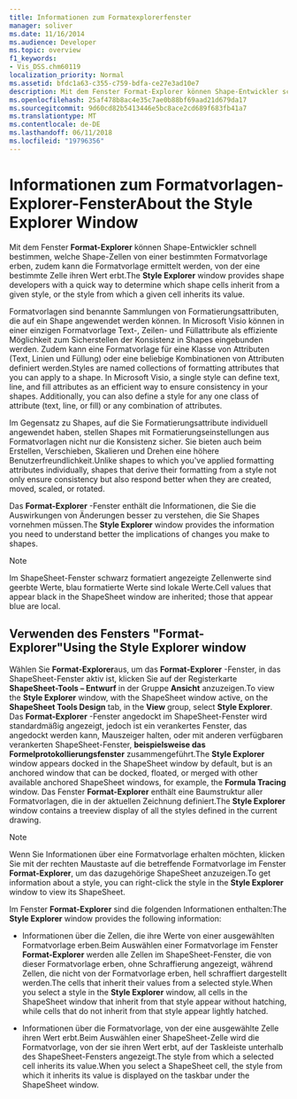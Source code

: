 ```yaml
---
title: Informationen zum Formatexplorerfenster
manager: soliver
ms.date: 11/16/2014
ms.audience: Developer
ms.topic: overview
f1_keywords:
- Vis_DSS.chm60119
localization_priority: Normal
ms.assetid: bfdc1a63-c355-c759-bdfa-ce27e3ad10e7
description: Mit dem Fenster Format-Explorer können Shape-Entwickler schnell bestimmen, welche Shape-Zellen von einer bestimmten Formatvorlage erben, zudem kann die Formatvorlage ermittelt werden, von der eine bestimmte Zelle ihren Wert erbt.
ms.openlocfilehash: 25af478b8ac4e35c7ae0b88bf69aad21d679da17
ms.sourcegitcommit: 9d60cd82b5413446e5bc8ace2cd689f683fb41a7
ms.translationtype: MT
ms.contentlocale: de-DE
ms.lasthandoff: 06/11/2018
ms.locfileid: "19796356"
---
```

# <a name="about-the-style-explorer-window"></a><span data-ttu-id="6c0b3-103">Informationen zum Formatvorlagen-Explorer-Fenster</span><span class="sxs-lookup"><span data-stu-id="6c0b3-103">About the Style Explorer Window</span></span>

<span data-ttu-id="6c0b3-104">Mit dem Fenster **Format-Explorer** können Shape-Entwickler schnell bestimmen, welche Shape-Zellen von einer bestimmten Formatvorlage erben, zudem kann die Formatvorlage ermittelt werden, von der eine bestimmte Zelle ihren Wert erbt.</span><span class="sxs-lookup"><span data-stu-id="6c0b3-104">The **Style Explorer** window provides shape developers with a quick way to determine which shape cells inherit from a given style, or the style from which a given cell inherits its value.</span></span> 
  
<span data-ttu-id="6c0b3-p101">Formatvorlagen sind benannte Sammlungen von Formatierungsattributen, die auf ein Shape angewendet werden können. In Microsoft Visio können in einer einzigen Formatvorlage Text-, Zeilen- und Füllattribute als effiziente Möglichkeit zum Sicherstellen der Konsistenz in Shapes eingebunden werden. Zudem kann eine Formatvorlage für eine Klasse von Attributen (Text, Linien und Füllung) oder eine beliebige Kombinationen von Attributen definiert werden.</span><span class="sxs-lookup"><span data-stu-id="6c0b3-p101">Styles are named collections of formatting attributes that you can apply to a shape. In Microsoft Visio, a single style can define text, line, and fill attributes as an efficient way to ensure consistency in your shapes. Additionally, you can also define a style for any one class of attribute (text, line, or fill) or any combination of attributes.</span></span> 
  
<span data-ttu-id="6c0b3-108">Im Gegensatz zu Shapes, auf die Sie Formatierungsattribute individuell angewendet haben, stellen Shapes mit Formatierungseinstellungen aus Formatvorlagen nicht nur die Konsistenz sicher. Sie bieten auch beim Erstellen, Verschieben, Skalieren und Drehen eine höhere Benutzerfreundlichkeit.</span><span class="sxs-lookup"><span data-stu-id="6c0b3-108">Unlike shapes to which you've applied formatting attributes individually, shapes that derive their formatting from a style not only ensure consistency but also respond better when they are created, moved, scaled, or rotated.</span></span> 
  
<span data-ttu-id="6c0b3-109">Das **Format-Explorer** -Fenster enthält die Informationen, die Sie die Auswirkungen von Änderungen besser zu verstehen, die Sie Shapes vornehmen müssen.</span><span class="sxs-lookup"><span data-stu-id="6c0b3-109">The **Style Explorer** window provides the information you need to understand better the implications of changes you make to shapes.</span></span> 
  
> [!NOTE]
> <span data-ttu-id="6c0b3-110">Im ShapeSheet-Fenster schwarz formatiert angezeigte Zellenwerte sind geerbte Werte, blau formatierte Werte sind lokale Werte.</span><span class="sxs-lookup"><span data-stu-id="6c0b3-110">Cell values that appear black in the ShapeSheet window are inherited; those that appear blue are local.</span></span> 
  
## <a name="using-the-style-explorer-window"></a><span data-ttu-id="6c0b3-111">Verwenden des Fensters "Format-Explorer"</span><span class="sxs-lookup"><span data-stu-id="6c0b3-111">Using the Style Explorer window</span></span>

<span data-ttu-id="6c0b3-112">Wählen Sie **Format-Explorer**aus, um das **Format-Explorer** -Fenster, in das ShapeSheet-Fenster aktiv ist, klicken Sie auf der Registerkarte **ShapeSheet-Tools – Entwurf** in der Gruppe **Ansicht** anzuzeigen.</span><span class="sxs-lookup"><span data-stu-id="6c0b3-112">To view the **Style Explorer** window, with the ShapeSheet window active, on the **ShapeSheet Tools Design** tab, in the **View** group, select **Style Explorer**.</span></span> <span data-ttu-id="6c0b3-113">Das **Format-Explorer** -Fenster angedockt im ShapeSheet-Fenster wird standardmäßig angezeigt, jedoch ist ein verankertes Fenster, das angedockt werden kann, Mauszeiger halten, oder mit anderen verfügbaren verankerten ShapeSheet-Fenster, **beispielsweise das Formelprotokollierungsfenster** zusammengeführt.</span><span class="sxs-lookup"><span data-stu-id="6c0b3-113">The **Style Explorer** window appears docked in the ShapeSheet window by default, but is an anchored window that can be docked, floated, or merged with other available anchored ShapeSheet windows, for example, the **Formula Tracing** window.</span></span> <span data-ttu-id="6c0b3-114">Das Fenster **Format-Explorer** enthält eine Baumstruktur aller Formatvorlagen, die in der aktuellen Zeichnung definiert.</span><span class="sxs-lookup"><span data-stu-id="6c0b3-114">The **Style Explorer** window contains a treeview display of all the styles defined in the current drawing.</span></span> 
  
> [!NOTE]
> <span data-ttu-id="6c0b3-115">Wenn Sie Informationen über eine Formatvorlage erhalten möchten, klicken Sie mit der rechten Maustaste auf die betreffende Formatvorlage im Fenster **Format-Explorer**, um das dazugehörige ShapeSheet anzuzeigen.</span><span class="sxs-lookup"><span data-stu-id="6c0b3-115">To get information about a style, you can right-click the style in the **Style Explorer** window to view its ShapeSheet.</span></span> 
  
<span data-ttu-id="6c0b3-116">Im Fenster **Format-Explorer** sind die folgenden Informationen enthalten:</span><span class="sxs-lookup"><span data-stu-id="6c0b3-116">The **Style Explorer** window provides the following information:</span></span> 
  
- <span data-ttu-id="6c0b3-117">Informationen über die Zellen, die ihre Werte von einer ausgewählten Formatvorlage erben.Beim Auswählen einer Formatvorlage im Fenster **Format-Explorer** werden alle Zellen im ShapeSheet-Fenster, die von dieser Formatvorlage erben, ohne Schraffierung angezeigt, während Zellen, die nicht von der Formatvorlage erben, hell schraffiert dargestellt werden.</span><span class="sxs-lookup"><span data-stu-id="6c0b3-117">The cells that inherit their values from a selected style.When you select a style in the **Style Explorer** window, all cells in the ShapeSheet window that inherit from that style appear without hatching, while cells that do not inherit from that style appear lightly hatched.</span></span> 
    
- <span data-ttu-id="6c0b3-118">Informationen über die Formatvorlage, von der eine ausgewählte Zelle ihren Wert erbt.Beim Auswählen einer ShapeSheet-Zelle wird die Formatvorlage, von der sie ihren Wert erbt, auf der Taskleiste unterhalb des ShapeSheet-Fensters angezeigt.</span><span class="sxs-lookup"><span data-stu-id="6c0b3-118">The style from which a selected cell inherits its value.When you select a ShapeSheet cell, the style from which it inherits its value is displayed on the taskbar under the ShapeSheet window.</span></span> 
    

